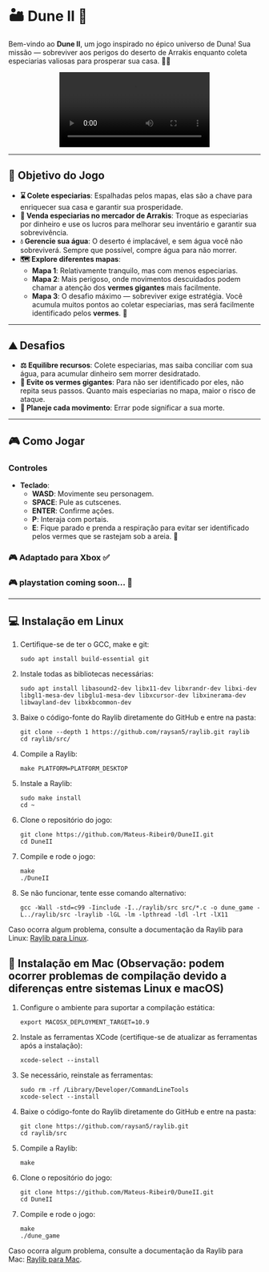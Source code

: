 # 🏜️ **Dune II** 🐪

Bem-vindo ao **Dune II**, um jogo inspirado no épico universo de Duna! Sua missão — sobreviver aos perigos do deserto de Arrakis enquanto coleta especiarias valiosas para prosperar sua casa. 🌵✨

<div align="center">
  <video src="https://github.com/user-attachments/assets/c1749e92-e1b6-4c50-9db6-64a134f48493" autoplay loop></video>
</div>

---

## 🌟 **Objetivo do Jogo**

- **⌛ Colete especiarias**: Espalhadas pelos mapas, elas são a chave para enriquecer sua casa e garantir sua prosperidade.
- **🛒 Venda especiarias no mercador de Arrakis**: Troque as especiarias por dinheiro e use os lucros para melhorar seu inventário e garantir sua sobrevivência.
- **💧 Gerencie sua água**: O deserto é implacável, e sem água você não sobreviverá. Sempre que possível, compre água para não morrer.
- **🗺️ Explore diferentes mapas**:
  - **Mapa 1**: Relativamente tranquilo, mas com menos especiarias.
  - **Mapa 2**: Mais perigoso, onde movimentos descuidados podem chamar a atenção dos **vermes gigantes** mais facilmente.
  - **Mapa 3**: O desafio máximo — sobreviver exige estratégia. Você acumula muitos pontos ao coletar especiarias, mas será facilmente identificado pelos **vermes**. 🐉

---

## ⛰️ **Desafios**

- **⚖️ Equilibre recursos**: Colete especiarias, mas saiba conciliar com sua água, para acumular dinheiro sem morrer desidratado.
- **🚨 Evite os vermes gigantes**: Para não ser identificado por eles, não repita seus passos. Quanto mais especiarias no mapa, maior o risco de ataque.
- **🧠 Planeje cada movimento**: Errar pode significar a sua morte.

---

## 🎮 **Como Jogar**

### **Controles**
- **Teclado**:
  - **WASD**: Movimente seu personagem.
  - **SPACE**: Pule as cutscenes.
  - **ENTER**: Confirme ações.
  - **P**: Interaja com portais.
  - **E**: Fique parado e prenda a respiração para evitar ser identificado pelos vermes que se rastejam sob a areia. 🐍

### **🎮 Adaptado para Xbox ✅**
### **🎮 playstation coming soon... 🚧**

---

## 💻 **Instalação em Linux**

1. Certifique-se de ter o GCC, make e git:
   ```
   sudo apt install build-essential git
   ```

2. Instale todas as bibliotecas necessárias:
   ```
   sudo apt install libasound2-dev libx11-dev libxrandr-dev libxi-dev libgl1-mesa-dev libglu1-mesa-dev libxcursor-dev libxinerama-dev libwayland-dev libxkbcommon-dev
   ```

3. Baixe o código-fonte do Raylib diretamente do GitHub e entre na pasta:
   ```
   git clone --depth 1 https://github.com/raysan5/raylib.git raylib
   cd raylib/src/
   ```

4. Compile a Raylib:
   ```
   make PLATFORM=PLATFORM_DESKTOP
   ```

5. Instale a Raylib:
   ```
   sudo make install
   cd ~
   ```

6. Clone o repositório do jogo:
   ```
   git clone https://github.com/Mateus-Ribeir0/DuneII.git
   cd DuneII
   ```

7. Compile e rode o jogo:
   ```
   make
   ./DuneII
   ```

8. Se não funcionar, tente esse comando alternativo:
   ```
   gcc -Wall -std=c99 -Iinclude -I../raylib/src src/*.c -o dune_game -L../raylib/src -lraylib -lGL -lm -lpthread -ldl -lrt -lX11
   ```

Caso ocorra algum problema, consulte a documentação da Raylib para Linux: [Raylib para Linux](https://github.com/raysan5/raylib/wiki/Working-on-GNU-Linux).

## 🍎 **Instalação em Mac** (Observação: podem ocorrer problemas de compilação devido a diferenças entre sistemas Linux e macOS)

1. Configure o ambiente para suportar a compilação estática:
   ```
   export MACOSX_DEPLOYMENT_TARGET=10.9
   ```

2. Instale as ferramentas XCode (certifique-se de atualizar as ferramentas após a instalação):
   ```
   xcode-select --install
   ```

3. Se necessário, reinstale as ferramentas:
   ```
   sudo rm -rf /Library/Developer/CommandLineTools
   xcode-select --install
   ```

4. Baixe o código-fonte do Raylib diretamente do GitHub e entre na pasta:
   ```
   git clone https://github.com/raysan5/raylib.git
   cd raylib/src
   ```

5. Compile a Raylib:
   ```
   make
   ```

6. Clone o repositório do jogo:
   ```
   git clone https://github.com/Mateus-Ribeir0/DuneII.git
   cd DuneII
   ```

7. Compile e rode o jogo:
   ```
   make
   ./dune_game
   ```

Caso ocorra algum problema, consulte a documentação da Raylib para Mac: [Raylib para Mac](https://github.com/raysan5/raylib/wiki/Working-on-macOS).


\
 

